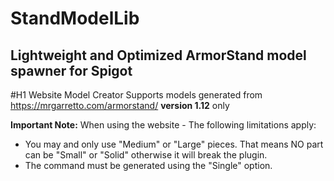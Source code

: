 # StandModelLib
Lightweight and Optimized ArmorStand model spawner for Spigot
---
#H1 Website Model Creator
Supports models generated from https://mrgarretto.com/armorstand/ <b>version 1.12</b> only

**Important Note:** When using the website - The following limitations apply:
* You may and only use "Medium" or "Large" pieces. That means NO part can be "Small" or "Solid" otherwise it will break the plugin.
* The command must be generated using the "Single" option.
